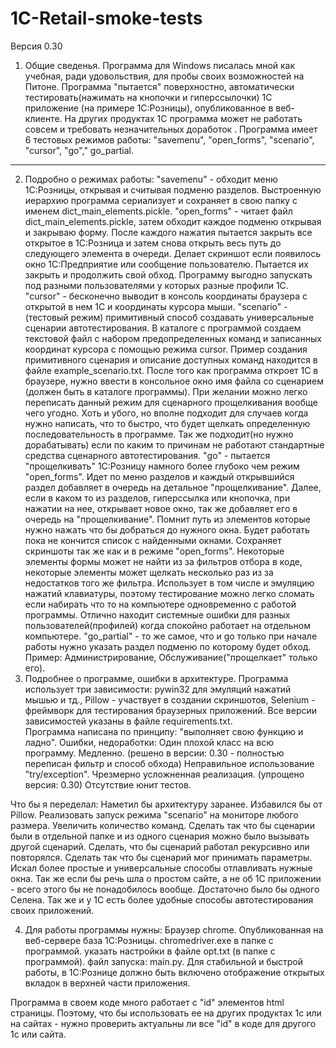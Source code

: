 # 1C-Retail-smoke-tests

Версия 0.30

1. Общие сведенья.
Программа для Windows писалась мной как учебная, ради удовольствия, для пробы своих возможностей на Питоне. Программа "пытается" поверхностно, автоматически тестировать(нажимать на кнопочки и гиперссылочки) 1C приложение (на примере 1С:Розницы), опубликованное в веб-клиенте. На других продуктах 1С программа может не работать совсем и требовать незначительных доработок .
Программа имеет 6 тестовых режимов работы: "savemenu", "open_forms", "scenario", "cursor", "go"," go_partial.

---

2. Подробно о режимах работы:
	"savemenu" - обходит меню 1С:Розницы, открывая и считывая подменю разделов. Выстроенную иерархию программа сериализует и сохраняет в свою папку с именем dict_main_elements.pickle.
	"open_forms" - читает файл dict_main_elements.pickle, затем обходит каждое подменю открывая и закрываю форму. После каждого нажатия пытается закрыть все открытое в 1С:Розница и затем снова открыть весь путь до следующего элемента в очереди. Делает скриншот если появилось окно 1С:Предприятие или сообщение пользователю. Пытается их закрыть и продолжить свой обход. Программу выгодно запускать под разными пользователями у которых разные профили 1С. 
	"cursor" - бесконечно выводит в консоль координаты браузера с открытой в нем 1С и координаты курсора мыши.
	"scenario" - (тестовый режим) примитивный способ создавать универсальные сценарии автотестирования. В каталоге с программой создаем текстовой файл с набором предопределенных команд и записанных координат курсора с помощью режима cursor. Пример создания примитивного сценария и описание доступных команд находится в файле example_scenario.txt.
После того как программа откроет 1С в браузере, нужно ввести в консольное окно имя файла со сценарием (должен быть в каталоге программы). 
При желании можно легко переписать данный режим для сценарного прощелкивания вообще чего угодно.
Хоть и убого, но вполне подходит для случаев когда нужно написать, что то быстро, что будет щелкать определенную последовательность в программе. Так же подходит(но нужно дорабатывать) если по каким то причинам не работают стандартные средства сценарного автотестирования.
	"go"  - пытается "прощелкивать" 1С:Розницу намного более глубоко чем режим "open_forms". Идет по меню разделов и каждый открывшийся раздел добавляет в очередь на детальное "прощелкивание".  Далее, если в каком то из разделов, гиперссылка или кнопочка, при нажатии на нее, открывает новое окно, так же добавляет его в очередь на "прощелкивание". Помнит путь из элементов которые нужно нажать что бы добраться до нужного окна. Будет работать пока не кончится список с найденными окнами. Сохраняет скриншоты так же как и в режиме "open_forms". Некоторые элементы формы может не найти из за фильтров отбора в коде, некоторые элементы может щелкать несколько раз из за недостатков того же фильтра. Использует в том числе и эмуляцию нажатий клавиатуры, поэтому тестирование можно легко сломать если набирать что то на компьютере одновременно с работой программы. Отлично находит системные ошибки для разных пользователей(профилей) когда спокойно работает на отдельном компьютере.
	"go_partial" - то же самое, что и go только при начале работы нужно указать раздел подменю по которому будет обход. Пример: Администрирование, Обслуживание("прощелкает" только его).
3. Подробнее о программе, ошибки в архитектуре.
Программа использует три зависимости: pywin32 для эмуляций нажатий мышью и тд., Pillow - участвует в создании скриншотов, Selenium - фреймворк для тестирования браузерных приложений. Все версии зависимостей указаны в файле requirements.txt.  
Программа написана по принципу: "выполняет свою функцию и ладно".
Ошибки, недоработки:
Один плохой класс на всю программу. 
Медленно.  (решено в версии: 0.30 - полностью переписан фильтр и способ обхода)
Неправильное использование "try/exception". 
Чрезмерно усложненная реализация. (упрощено  версия: 0.30)
Отсутствие юнит тестов.

Что бы я переделал:
Наметил бы архитектуру заранее.
Избавился бы от Pillow.
Реализовать запуск режима "scenario" на мониторе любого размера. Увеличить количество команд. Сделать так что бы сценарии были в отдельной папке и из одного сценария можно было вызывать другой сценарий. Сделать, что бы сценарий работал рекурсивно или повторялся. Сделать так что бы сценарий мог принимать параметры.
Искал более простые и универсальные способы отлавливать нужные окна.
Так же если бы речь шла о простом сайте, а не об 1С приложении - всего этого бы не понадобилось вообще. 
Достаточно было бы одного Селена. 
Так же и у 1С есть более удобные способы автотестирования своих приложений.
      
4. Для работы программы нужны:
Браузер chrome. 
Опубликованная на веб-сервере база 1С:Розницы.
 chromedriver.exe в папке с программой.
указать настройки в файле opt.txt (в папке с программой).
файл запуска: main.py. Для стабильной и быстрой работы, в 1С:Рознице должно быть включено отображение открытых вкладок в верхней части приложения.

Программа в своем коде много работает с "id" элементов html страницы. Поэтому, что бы использовать ее на других продуктах 1с или на сайтах - нужно проверить актуальны ли все "id" в коде для другого 1с или сайта. 
